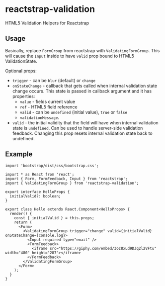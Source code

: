 # reactstrap-validation
HTML5 Validation Helpers for Reactstrap

## Usage

Basically, replace `FormGroup` from reactstrap with `ValidatingFormGroup`. This will cause the `Input` inside to have `valid` prop bound to HTML5 ValidationState.

Optional props:

* `trigger` - can be `blur` (default) or `change`
* `onStateChange` - callback that gets called when internal validation state change occurs. This state is passed in callback argument and it has properties:
    * `value` - fields current value
    * `ref` - HTML5 field reference
    * `valid` - can be `undefined` (initial value), `true` or `false`
    * `validationMessage`.
* `valid` - the initial validity that the field will have when internal validation state is `undefined`. Can be used to handle server-side validation feedback. Changing this prop resets internal validation state back to undefined.

## Example
```JSX
import 'bootstrap/dist/css/bootstrap.css';

import * as React from 'react';
import { Form, FormFeedback, Input } from 'reactstrap';
import { ValidatingFormGroup } from 'reactstrap-validation';

export interface HelloProps {
  initialValid?: boolean;
}

export class Hello extends React.Component<HelloProps> {
  render() {
    const { initialValid } = this.props;
    return (
      <Form>
        <ValidatingFormGroup trigger="change" valid={initialValid} onStateChange={console.log}>
          <Input required type="email" />
          <FormFeedback>
            <iframe src="https://giphy.com/embed/3oz8xLd9DJq2l2VFtu" width="480" height="287"></iframe>
          </FormFeedback>
        </ValidatingFormGroup>
      </Form>
    );
  }
}
```
